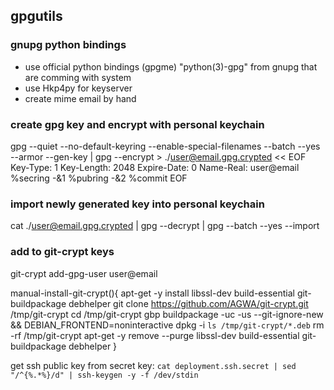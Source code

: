## gpgutils

### gnupg python bindings

+ use official python bindings (gpgme) "python(3)-gpg" from gnupg that are comming with system
+ use Hkp4py for keyserver
+ create mime email by hand

### create gpg key and encrypt with personal keychain
gpg --quiet --no-default-keyring --enable-special-filenames --batch --yes --armor --gen-key | gpg --encrypt > ./user@email.gpg.crypted << EOF
Key-Type: 1
Key-Length: 2048
Expire-Date: 0
Name-Real: user@email
%secring -&1
%pubring -&2
%commit
EOF

### import newly generated key into personal keychain
cat ./user@email.gpg.crypted | gpg --decrypt | gpg --batch --yes --import

### add to git-crypt keys
git-crypt add-gpg-user user@email


manual-install-git-crypt(){
  apt-get -y install libssl-dev build-essential git-buildpackage debhelper
  git clone https://github.com/AGWA/git-crypt.git /tmp/git-crypt
  cd /tmp/git-crypt
  gbp buildpackage -uc -us --git-ignore-new && DEBIAN_FRONTEND=noninteractive dpkg -i `ls /tmp/git-crypt/*.deb`
  rm -rf /tmp/git-crypt
  apt-get -y remove --purge libssl-dev build-essential git-buildpackage debhelper
}


get ssh public key from secret key:
`cat deployment.ssh.secret | sed "/^{%.*%}/d" | ssh-keygen -y -f /dev/stdin`
